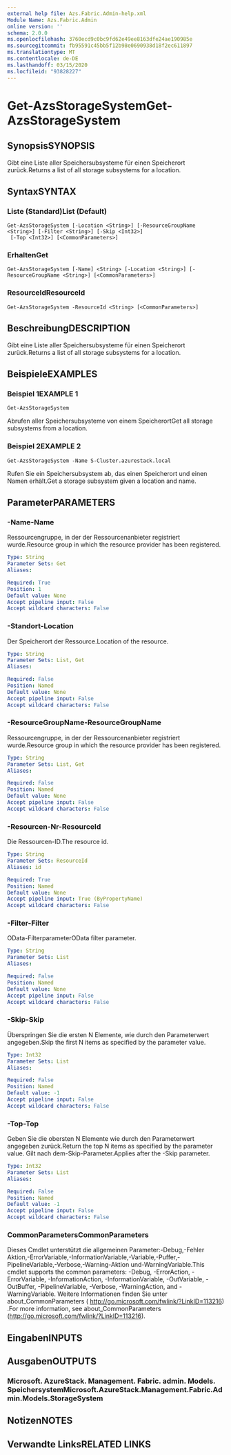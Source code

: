 ```yaml
---
external help file: Azs.Fabric.Admin-help.xml
Module Name: Azs.Fabric.Admin
online version: ''
schema: 2.0.0
ms.openlocfilehash: 3760ecd9c0bc9fd62e49ee8163dfe24ae190985e
ms.sourcegitcommit: fb95591c45bb5f12b98e0690938d18f2ec611897
ms.translationtype: MT
ms.contentlocale: de-DE
ms.lasthandoff: 03/15/2020
ms.locfileid: "93828227"
---
```

# <span data-ttu-id="d6e46-101">Get-AzsStorageSystem</span><span class="sxs-lookup"><span data-stu-id="d6e46-101">Get-AzsStorageSystem</span></span>

## <span data-ttu-id="d6e46-102">Synopsis</span><span class="sxs-lookup"><span data-stu-id="d6e46-102">SYNOPSIS</span></span>
<span data-ttu-id="d6e46-103">Gibt eine Liste aller Speichersubsysteme für einen Speicherort zurück.</span><span class="sxs-lookup"><span data-stu-id="d6e46-103">Returns a list of all storage subsystems for a location.</span></span>

## <span data-ttu-id="d6e46-104">Syntax</span><span class="sxs-lookup"><span data-stu-id="d6e46-104">SYNTAX</span></span>

### <span data-ttu-id="d6e46-105">Liste (Standard)</span><span class="sxs-lookup"><span data-stu-id="d6e46-105">List (Default)</span></span>
```
Get-AzsStorageSystem [-Location <String>] [-ResourceGroupName <String>] [-Filter <String>] [-Skip <Int32>]
 [-Top <Int32>] [<CommonParameters>]
```

### <span data-ttu-id="d6e46-106">Erhalten</span><span class="sxs-lookup"><span data-stu-id="d6e46-106">Get</span></span>
```
Get-AzsStorageSystem [-Name] <String> [-Location <String>] [-ResourceGroupName <String>] [<CommonParameters>]
```

### <span data-ttu-id="d6e46-107">ResourceId</span><span class="sxs-lookup"><span data-stu-id="d6e46-107">ResourceId</span></span>
```
Get-AzsStorageSystem -ResourceId <String> [<CommonParameters>]
```

## <span data-ttu-id="d6e46-108">Beschreibung</span><span class="sxs-lookup"><span data-stu-id="d6e46-108">DESCRIPTION</span></span>
<span data-ttu-id="d6e46-109">Gibt eine Liste aller Speichersubsysteme für einen Speicherort zurück.</span><span class="sxs-lookup"><span data-stu-id="d6e46-109">Returns a list of all storage subsystems for a location.</span></span>

## <span data-ttu-id="d6e46-110">Beispiele</span><span class="sxs-lookup"><span data-stu-id="d6e46-110">EXAMPLES</span></span>

### <span data-ttu-id="d6e46-111">Beispiel 1</span><span class="sxs-lookup"><span data-stu-id="d6e46-111">EXAMPLE 1</span></span>
```
Get-AzsStorageSystem
```

<span data-ttu-id="d6e46-112">Abrufen aller Speichersubsysteme von einem Speicherort</span><span class="sxs-lookup"><span data-stu-id="d6e46-112">Get all storage subsystems from a location.</span></span>

### <span data-ttu-id="d6e46-113">Beispiel 2</span><span class="sxs-lookup"><span data-stu-id="d6e46-113">EXAMPLE 2</span></span>
```
Get-AzsStorageSystem -Name S-Cluster.azurestack.local
```

<span data-ttu-id="d6e46-114">Rufen Sie ein Speichersubsystem ab, das einen Speicherort und einen Namen erhält.</span><span class="sxs-lookup"><span data-stu-id="d6e46-114">Get a storage subsystem given a location and name.</span></span>

## <span data-ttu-id="d6e46-115">Parameter</span><span class="sxs-lookup"><span data-stu-id="d6e46-115">PARAMETERS</span></span>

### <span data-ttu-id="d6e46-116">-Name</span><span class="sxs-lookup"><span data-stu-id="d6e46-116">-Name</span></span>
<span data-ttu-id="d6e46-117">Ressourcengruppe, in der der Ressourcenanbieter registriert wurde.</span><span class="sxs-lookup"><span data-stu-id="d6e46-117">Resource group in which the resource provider has been registered.</span></span>

```yaml
Type: String
Parameter Sets: Get
Aliases:

Required: True
Position: 1
Default value: None
Accept pipeline input: False
Accept wildcard characters: False
```

### <span data-ttu-id="d6e46-118">-Standort</span><span class="sxs-lookup"><span data-stu-id="d6e46-118">-Location</span></span>
<span data-ttu-id="d6e46-119">Der Speicherort der Ressource.</span><span class="sxs-lookup"><span data-stu-id="d6e46-119">Location of the resource.</span></span>

```yaml
Type: String
Parameter Sets: List, Get
Aliases:

Required: False
Position: Named
Default value: None
Accept pipeline input: False
Accept wildcard characters: False
```

### <span data-ttu-id="d6e46-120">-ResourceGroupName</span><span class="sxs-lookup"><span data-stu-id="d6e46-120">-ResourceGroupName</span></span>
<span data-ttu-id="d6e46-121">Ressourcengruppe, in der der Ressourcenanbieter registriert wurde.</span><span class="sxs-lookup"><span data-stu-id="d6e46-121">Resource group in which the resource provider has been registered.</span></span>

```yaml
Type: String
Parameter Sets: List, Get
Aliases:

Required: False
Position: Named
Default value: None
Accept pipeline input: False
Accept wildcard characters: False
```

### <span data-ttu-id="d6e46-122">-Resourcen-Nr</span><span class="sxs-lookup"><span data-stu-id="d6e46-122">-ResourceId</span></span>
<span data-ttu-id="d6e46-123">Die Ressourcen-ID.</span><span class="sxs-lookup"><span data-stu-id="d6e46-123">The resource id.</span></span>

```yaml
Type: String
Parameter Sets: ResourceId
Aliases: id

Required: True
Position: Named
Default value: None
Accept pipeline input: True (ByPropertyName)
Accept wildcard characters: False
```

### <span data-ttu-id="d6e46-124">-Filter</span><span class="sxs-lookup"><span data-stu-id="d6e46-124">-Filter</span></span>
<span data-ttu-id="d6e46-125">OData-Filterparameter</span><span class="sxs-lookup"><span data-stu-id="d6e46-125">OData filter parameter.</span></span>

```yaml
Type: String
Parameter Sets: List
Aliases:

Required: False
Position: Named
Default value: None
Accept pipeline input: False
Accept wildcard characters: False
```

### <span data-ttu-id="d6e46-126">-Skip</span><span class="sxs-lookup"><span data-stu-id="d6e46-126">-Skip</span></span>
<span data-ttu-id="d6e46-127">Überspringen Sie die ersten N Elemente, wie durch den Parameterwert angegeben.</span><span class="sxs-lookup"><span data-stu-id="d6e46-127">Skip the first N items as specified by the parameter value.</span></span>

```yaml
Type: Int32
Parameter Sets: List
Aliases:

Required: False
Position: Named
Default value: -1
Accept pipeline input: False
Accept wildcard characters: False
```

### <span data-ttu-id="d6e46-128">-Top</span><span class="sxs-lookup"><span data-stu-id="d6e46-128">-Top</span></span>
<span data-ttu-id="d6e46-129">Geben Sie die obersten N Elemente wie durch den Parameterwert angegeben zurück.</span><span class="sxs-lookup"><span data-stu-id="d6e46-129">Return the top N items as specified by the parameter value.</span></span>
<span data-ttu-id="d6e46-130">Gilt nach dem-Skip-Parameter.</span><span class="sxs-lookup"><span data-stu-id="d6e46-130">Applies after the -Skip parameter.</span></span>

```yaml
Type: Int32
Parameter Sets: List
Aliases:

Required: False
Position: Named
Default value: -1
Accept pipeline input: False
Accept wildcard characters: False
```

### <span data-ttu-id="d6e46-131">CommonParameters</span><span class="sxs-lookup"><span data-stu-id="d6e46-131">CommonParameters</span></span>
<span data-ttu-id="d6e46-132">Dieses Cmdlet unterstützt die allgemeinen Parameter:-Debug,-Fehler Aktion,-ErrorVariable,-InformationVariable,-Variable,-Puffer,-PipelineVariable,-Verbose,-Warning-Aktion und-WarningVariable.</span><span class="sxs-lookup"><span data-stu-id="d6e46-132">This cmdlet supports the common parameters: -Debug, -ErrorAction, -ErrorVariable, -InformationAction, -InformationVariable, -OutVariable, -OutBuffer, -PipelineVariable, -Verbose, -WarningAction, and -WarningVariable.</span></span> <span data-ttu-id="d6e46-133">Weitere Informationen finden Sie unter about_CommonParameters ( http://go.microsoft.com/fwlink/?LinkID=113216) .</span><span class="sxs-lookup"><span data-stu-id="d6e46-133">For more information, see about_CommonParameters (http://go.microsoft.com/fwlink/?LinkID=113216).</span></span>

## <span data-ttu-id="d6e46-134">Eingaben</span><span class="sxs-lookup"><span data-stu-id="d6e46-134">INPUTS</span></span>

## <span data-ttu-id="d6e46-135">Ausgaben</span><span class="sxs-lookup"><span data-stu-id="d6e46-135">OUTPUTS</span></span>

### <span data-ttu-id="d6e46-136">Microsoft. AzureStack. Management. Fabric. admin. Models. Speichersystem</span><span class="sxs-lookup"><span data-stu-id="d6e46-136">Microsoft.AzureStack.Management.Fabric.Admin.Models.StorageSystem</span></span>

## <span data-ttu-id="d6e46-137">Notizen</span><span class="sxs-lookup"><span data-stu-id="d6e46-137">NOTES</span></span>

## <span data-ttu-id="d6e46-138">Verwandte Links</span><span class="sxs-lookup"><span data-stu-id="d6e46-138">RELATED LINKS</span></span>
